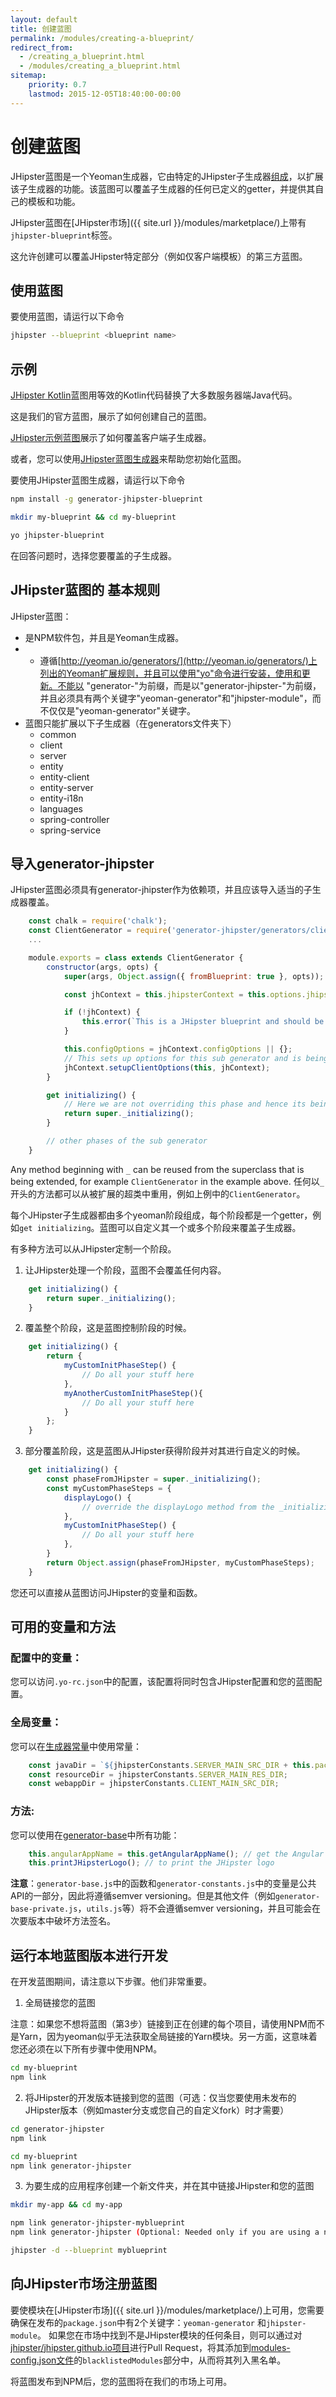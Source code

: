 ```yaml
---
layout: default
title: 创建蓝图
permalink: /modules/creating-a-blueprint/
redirect_from:
  - /creating_a_blueprint.html
  - /modules/creating_a_blueprint.html
sitemap:
    priority: 0.7
    lastmod: 2015-12-05T18:40:00-00:00
---
```


# <i class="fa fa-cube"></i> 创建蓝图

JHipster蓝图是一个Yeoman生成器，它由特定的JHipster子生成器[组成](http://yeoman.io/authoring/composability.html)，以扩展该子生成器的功能。该蓝图可以覆盖子生成器的任何已定义的getter，并提供其自己的模板和功能。

JHipster蓝图在[JHipster市场]({{ site.url }}/modules/marketplace/)上带有`jhipster-blueprint`标签。

这允许创建可以覆盖JHipster特定部分（例如仅客户端模板）的第三方蓝图。

## 使用蓝图

要使用蓝图，请运行以下命令

```bash
jhipster --blueprint <blueprint name>
```

## 示例

[JHipster Kotlin](https://github.com/jhipster/jhipster-kotlin)蓝图用等效的Kotlin代码替换了大多数服务器端Java代码。

这是我们的官方蓝图，展示了如何创建自己的蓝图。

[JHipster示例蓝图](https://github.com/hipster-labs/generator-jhipster-sample-blueprint)展示了如何覆盖客户端子生成器。

或者，您可以使用[JHipster蓝图生成器](https://github.com/jhipster/generator-jhipster-blueprint)来帮助您初始化蓝图。

要使用JHipster蓝图生成器，请运行以下命令

```bash
npm install -g generator-jhipster-blueprint

mkdir my-blueprint && cd my-blueprint

yo jhipster-blueprint
```

在回答问题时，选择您要覆盖的子生成器。

## JHipster蓝图的  基本规则

JHipster蓝图：

- 是NPM软件包，并且是Yeoman生成器。
- - 遵循[http://yeoman.io/generators/](http://yeoman.io/generators/)上列出的Yeoman扩展规则，并且可以使用"yo"命令进行安装，使用和更新。不能以 "generator-"为前缀，而是以"generator-jhipster-"为前缀，并且必须具有两个关键字"yeoman-generator"和"jhipster-module"，而不仅仅是"yeoman-generator"关键字。
- 蓝图只能扩展以下子生成器（在generators文件夹下）
    - common
    - client
    - server
    - entity
    - entity-client
    - entity-server
    - entity-i18n
    - languages
    - spring-controller
    - spring-service

## 导入generator-jhipster

JHipster蓝图必须具有generator-jhipster作为依赖项，并且应该导入适当的子生成器覆盖。

```javascript
    const chalk = require('chalk');
    const ClientGenerator = require('generator-jhipster/generators/client');
    ...

    module.exports = class extends ClientGenerator {
        constructor(args, opts) {
            super(args, Object.assign({ fromBlueprint: true }, opts)); // fromBlueprint variable is important

            const jhContext = this.jhipsterContext = this.options.jhipsterContext;

            if (!jhContext) {
                this.error(`This is a JHipster blueprint and should be used only like ${chalk.yellow('jhipster --blueprint helloworld')}`);
            }

            this.configOptions = jhContext.configOptions || {};
            // This sets up options for this sub generator and is being reused from JHipster
            jhContext.setupClientOptions(this, jhContext);
        }

        get initializing() {
            // Here we are not overriding this phase and hence its being handled by JHipster
            return super._initializing();
        }

        // other phases of the sub generator
    }
```

Any method beginning with `_` can be reused from the superclass that is being extended, for example `ClientGenerator` in the example above.
任何以`_`开头的方法都可以从被扩展的超类中重用，例如上例中的`ClientGenerator`。

每个JHipster子生成器都由多个yeoman阶段组成，每个阶段都是一个getter，例如`get initializing`。蓝图可以自定义其一个或多个阶段来覆盖子生成器。

有多种方法可以从JHipster定制一个阶段。

1) 让JHipster处理一个阶段，蓝图不会覆盖任何内容。

```javascript
    get initializing() {
        return super._initializing();
    }
```

2) 覆盖整个阶段，这是蓝图控制阶段的时候。

```javascript
    get initializing() {
        return {
            myCustomInitPhaseStep() {
                // Do all your stuff here
            },
            myAnotherCustomInitPhaseStep(){
                // Do all your stuff here
            }
        };
    }
```

3) 部分覆盖阶段，这是蓝图从JHipster获得阶段并对其进行自定义的时候。

```javascript
    get initializing() {
        const phaseFromJHipster = super._initializing();
        const myCustomPhaseSteps = {
            displayLogo() {
                // override the displayLogo method from the _initializing phase of JHipster
            },
            myCustomInitPhaseStep() {
                // Do all your stuff here
            },
        }
        return Object.assign(phaseFromJHipster, myCustomPhaseSteps);
    }
```

您还可以直接从蓝图访问JHipster的变量和函数。

## 可用的变量和方法

### 配置中的变量：

您可以访问`.yo-rc.json`中的配置，该配置将同时包含JHipster配置和您的蓝图配置。

### 全局变量：

您可以在[生成器常量](https://github.com/jhipster/generator-jhipster/blob/master/generators/generator-constants.js)中使用常量：

```javascript
    const javaDir = `${jhipsterConstants.SERVER_MAIN_SRC_DIR + this.packageFolder}/`;
    const resourceDir = jhipsterConstants.SERVER_MAIN_RES_DIR;
    const webappDir = jhipsterConstants.CLIENT_MAIN_SRC_DIR;
```

### 方法:

您可以使用在[generator-base](https://github.com/jhipster/generator-jhipster/blob/master/generators/generator-base.js)中所有功能：

```javascript
    this.angularAppName = this.getAngularAppName(); // get the Angular application name.
    this.printJHipsterLogo(); // to print the JHipster logo
```

**注意**：`generator-base.js`中的函数和`generator-constants.js`中的变量是公共API的一部分，因此将遵循semver versioning。但是其他文件（例如`generator-base-private.js`，`utils.js`等）将不会遵循semver versioning，并且可能会在次要版本中破坏方法签名。

## 运行本地蓝图版本进行开发

在开发蓝图期间，请注意以下步骤。他们非常重要。

1. 全局链接您的蓝图

注意：如果您不想将蓝图（第3步）链接到正在创建的每个项目，请使用NPM而不是Yarn，因为yeoman似乎无法获取全局链接的Yarn模块。另一方面，这意味着您还必须在以下所有步骤中使用NPM。

```bash
cd my-blueprint
npm link
```

2. 将JHipster的开发版本链接到您的蓝图（可选：仅当您要使用未发布的JHipster版本（例如master分支或您自己的自定义fork）时才需要）

```bash
cd generator-jhipster
npm link

cd my-blueprint
npm link generator-jhipster
```

3. 为要生成的应用程序创建一个新文件夹，并在其中链接JHipster和您的蓝图

```bash
mkdir my-app && cd my-app

npm link generator-jhipster-myblueprint
npm link generator-jhipster (Optional: Needed only if you are using a non-released JHipster version)

jhipster -d --blueprint myblueprint
```

## 向JHipster市场注册蓝图

要使模块在[JHipster市场]({{ site.url }}/modules/marketplace/)上可用，您需要确保在发布的`package.json`中有2个关键字：`yeoman-generator` 和`jhipster-module`。
如果您在市场中找到不是JHipster模块的任何条目，则可以通过对[jhipster/jhipster.github.io项目](https://github.com/jhipster/jhipster.github.io)进行Pull Request，将其添加到[modules-config.json文件](https://github.com/jhipster/jhipster.github.io/blob/master/modules/marketplace/data/modules-config.json)的`blacklistedModules`部分中，从而将其列入黑名单。

将蓝图发布到NPM后，您的蓝图将在我们的市场上可用。